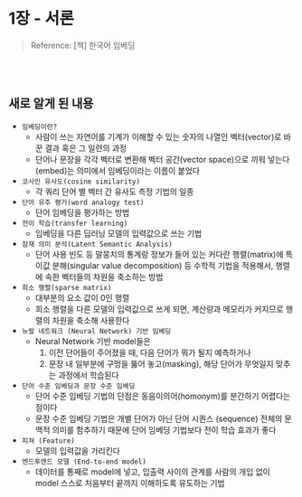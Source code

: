 # 1장 - 서론

> Reference: [책] 한국어 임베딩

<br>
<br>

## 새로 알게 된 내용

- `임베딩이란?`
  - 사람이 쓰는 자연어를 기계가 이해할 수 있는 숫자의 나열인 벡터(vector)로 바꾼 결과 혹은 그 일련의 과정
  - 단어나 문장을 각각 벡터로 변환해 벡터 공간(vector space)으로 끼워 넣는다(embed)는 의미에서 임베딩이라는 이름이 붙었다
- `코사인 유사도(cosine similarity)`
  - 각 쿼리 단어 별 벡터 간 유사도 측정 기법의 일종
- `단어 유추 평가(word analogy test)`
  - 단어 임베딩을 평가하는 방법
- `전이 학습(transfer learning)`
  - 임베딩을 다른 딥러닝 모델의 입력값으로 쓰는 기법
- `잠재 의미 분석(Latent Semantic Analysis)`
  - 단어 사용 빈도 등 말뭉치의 통계랑 정보가 들어 있는 커다란 행렬(matrix)에 특이값 분해(singular value decomposition) 등 수학적 기법을 적용해서, 행렬에 속한 벡터들의 차원을 축소하는 방법
- `희소 행렬(sparse matrix)`
  - 대부분의 요소 값이 0인 행렬
  - 희소 행렬을 다른 모델의 입력값으로 쓰게 되면, 계산량과 메모리가 커지므로 행렬의 차원을 축소해 사용한다
- `뉴럴 네트워크 (Neural Network) 기반 임베딩`
  - Neural Network 기반 model들은
    1. 이전 단어들이 주어졌을 때, 다음 단어가 뭐가 될지 예측하거나
    2. 문장 내 일부분에 구멍을 뚫어 놓고(masking), 해당 단어가 무엇일지 맞추는 과정에서 학습된다
- `단어 수준 임베딩과 문장 수준 임베딩`
  - 단어 수준 임베딩 기법의 단점은 동음이의어(homonym)를 분간하기 어렵다는 점이다
  - 문장 수준 임베딩 기법은 개별 단어가 아닌 단어 시퀀스 (sequence) 전체의 문맥적 의미를 함추하기 때문에 단어 임베딩 기법보다 전이 학습 효과가 좋다
- `피쳐 (Feature)`
  - 모델의 입력값을 가리킨다
- `엔드투엔드 모델 (End-to-end model)`
  - 데이터를 통째로 model에 넣고, 입출력 사이의 관계를 사람의 개입 없이 model 스스로 처음부터 끝까지 이해하도록 유도하는 기법

